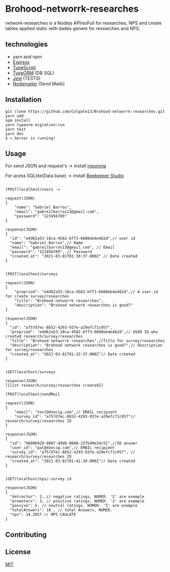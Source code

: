 # Brohood-networrk-researches

network-researches is a Nodejs APIresFull for researches, NPS and create tables applied static with dades genere for researches and NPS.

## technologies
- yarn and npm
- [Express](https://expressjs.com/pt-br/)
- [TypeScript](https://www.typescriptlang.org/)
- [TypeORM](https://typeorm.io/#/) (DB SQL)
- [Jest](https://jestjs.io/) (TESTS)
- [Nodemailer](https://nodemailer.com/about/) (Send Mails)

## Installation

```yarn 
git clone https://github.com/Colgate13/Brohood-networrk-researches.git
yarn add
npm install
yarn typeorm migration:run
yarn test
yarn dev
$ > Server is running!
```

## Usage

For send JSON and request's ->  install  [insomnia](https://insomnia.rest/)

For acess SQLlite(Data base) -> install  [Beekeeper Studio](https://www.beekeeper.io/)

```nodejs APIrestFull WITH Insomnia 

(POST)localhost/users ->

request(JSON)
{ 
	"name": "Gabriel Barros",
	"email": "gabreilbarros13@gmail.com",
	"password": "123456789"
}

response(JSON)
{
  "id": "e4d62a53-18ca-4582-bff3-6680eb4e462d",// user id
  "name": "Gabriel Barros",// Name
  "email": "gabreilbarros13@gmail.com", // Email
  "password": "123456789", // Password
  "created_at": "2021-03-01T01:30:37.000Z" // Date created
}


(POST)localhost/surveys 

request(JSON)
{
	"propried": "e4d62a53-18ca-4582-bff3-6680eb4e462d",// A user_id for create survey/researches
	"title": "Brohood networrk researches",
	"description": "Brohood network researches is good?"
}

response(JSON)
{
  "id": "a757d7ec-8b52-4293-937e-a29efc71c957",
  "propried": "e4d62a53-18ca-4582-bff3-6680eb4e462d",// USER ID who created research/survey/researches
  "title": "Brohood networrk researches",//Title for survey/researches
  "description": "Brohood network researches is good?",// Description for survey/researches
  "created_at": "2021-03-01T01:32:37.000Z"// Date created
}


(GET)localhost/surveys

response(JSON)
[{list research/survey/researches created}]

(POST)localhost/sendMail

request(JSON)
{
	"email": "test@dxecig.com",// EMAIL recipient 
	"survey_id": "a757d7ec-8b52-4293-937e-a29efc71c957"// research/survey/researches ID
}

response(JSON)
{
  "id": "66006929-986f-49d8-8688-22fb49e3dc51",//ID answer
  "user_id": "pal@dxecig.com",// EMAIL recipient 
  "survey_id": "a757d7ec-8b52-4293-937e-a29efc71c957", // research/survey/researches ID
  "created_at": "2021-03-01T01:41:10.000Z"// Date created
}


(GET)localhost/nps/:survey id

response(JSON)
{
  "detractor": 2, // negative ratings, NUMER. '2' are exemple
  "promoters": 3, // positive ratings, NUMER. '3' are exemple
  "passive": 5, // neutral ratings, NUMER. '5' are exemple
  "totalAnswers": 10 , // total Answers, NUMER.
  "nps": 14.2857 // NPS CAULATE
}

```

## Contributing

## License
[MIT](https://choosealicense.com/licenses/mit/)
